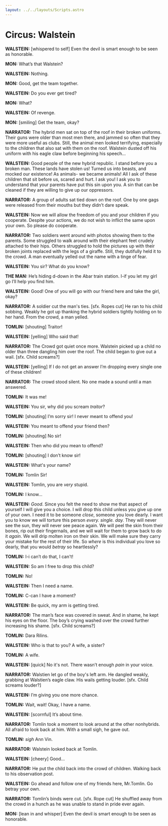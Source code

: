 ```yaml
---
layout: ../../layouts/Scripts.astro
---
```


# Circus: Walstein

**WALSTEIN:** [whispered to self] Even the devil is smart enough to be seen as honorable.

**MON:** What’s that Walstein?

**WALSTEIN:** Nothing.

**MON:** Good, get the team together.

**WALSTEIN:** Do you ever get tired?

**MON:** What?

**WALSTEIN:** Of revenge.

**MON:** [smiling] Get the team, okay?

**NARRATOR:** The hybrid men sat on top of the roof in their broken uniforms. Their guns were older than most men there, and jammed so often that they were more useful as clubs. Still, the animal men looked terrifying, especially to the children that also sat with them on the roof. Walstein dusted off his uniform with his eagle claw before beginning his speech…

**WALSTEIN:** Good people of the new hybrid republic. I stand before you a broken man. These lands have stolen us! Turned us into beasts, and mocked our existence! As animals- we became animals! All I ask of these children that sit before us, scared and hurt. I ask you! I ask you to understand that your parents have put this sin upon you. A sin that can be cleaned if they are willing to give up our oppressors.

**NARRATOR:** A group of adults sat tied down on the roof. One by one gags were released from their mouths but they didn’t dare speak. 

**WALSTEIN:** Now we will allow the freedom of you and your children if you cooperate. Despite your actions, we do not wish to inflict the same upon your own. So please do cooperate. 

**NARRATOR:** Two soldiers went around with photos showing them to the parents. Some struggled to walk around with their elephant feet crudely attached to their hips. Others struggled to hold the pictures up with their broken joints replaced with the legs of a giraffe. Still, they dutifully held it to the crowd. A man eventually yelled out the name with a tinge of fear. 

**WALSTEIN:** You sir? What do you know?

**THE MAN:** He’s hiding d-down in the Abar train station. I-if you let my girl go I’ll help you find him.

**WALSTEIN:** Good! One of you will go with our friend here and take the girl, okay?

**NARRATOR:** A soldier cut the man's ties. [sfx. Ropes cut] He ran to his child sobbing. Weakly he got up thanking the hybrid soldiers tightly holding on to her hand. From the crowd, a man yelled.

**TOMLIN:** [shouting] Traitor! 

**WALSTEIN:** [yelling] Who said that! 

**NARRATOR:** The Crowd got quiet once more. Walstein picked up a child no older than three dangling him over the roof. The child began to give out a wail. [sfx. Child screams?]

**WALSTEIN:** [yelling] If I do not get an answer I’m dropping every single one of these children!

**NARRATOR:** The crowd stood silent. No one made a sound until a man answered.

**TOMLIN:** It was me!

**WALSTEIN:** You sir, why did you scream _traitor_? 

**TOMLIN:** [shouting] I’m sorry sir! I never meant to offend you!

**WALSTEIN:** You meant to offend your friend then?

**TOMLIN:** [shouting] No sir!

**WALSTEIN:** Then who did you mean to offend?

**TOMLIN:** [shouting] I don’t know sir!

**WALSTEIN:** What's your name?

**TOMLIN:** Tomlin Sir!

**WALSTEIN:** Tomlin, you are _very_ stupid.

**TOMLIN:** I know...

**WALSTEIN:** _Good_. Since you felt the need to show me that aspect of yourself I will give you a choice. I will drop this child unless you give up one of your own. I need it to be someone _close_, someone you love dearly. I want you to know we will torture this person _every. single. day._ They will never see the sun, they will never see peace again. We will peel the skin from their bones, rip out their fingernails, and we will wait for them to grow back to do it _again_. We will drip molten iron on their skin. We will make sure they carry your mistake for the rest of their life. So _where_ is this individual you love so dearly, that you would _betray_ so heartlessly?

**TOMLIN:** I-i can’t do that, I can't!

**WALSTEIN:** So am I free to drop this child?

**TOMLIN:** No!

**WALSTEIN:** Then I need a name.

**TOMLIN:** C-can I have a moment?

**WALSTEIN:** Be quick, my arm is getting tired.

**NARRATOR:** The man’s face was covered in sweat. And in shame, he kept his eyes on the floor. The boy’s crying washed over the crowd further increasing his shame. [sfx. Child screams?]

**TOMLIN:** Dara Rilins.

**WALSTEIN:** Who is that to you? A wife, a sister?

**TOMLIN:** A wife.

**WALSTEIN:** [quick] No it's not. There wasn’t enough _pain_ in your voice.

**NARRATOR:** Walstien let go of the boy's left arm. He dangled weakly, grabbing at Walstien’s eagle claw. His wails getting louder. [sfx. Child screams louder?]

**WALSTEIN:** I’m giving you one more chance.

**TOMLIN:** Wait, wait! Okay, I have a name.

**WALSTEIN:** [scornful] It’s about time.

**NARRATOR:** Tomlin took a moment to look around at the other nonhybrids. All afraid to look back at him. With a small sigh, he gave out.

**TOMLIN:** _*sigh*_ Ann Vin.

**NARRATOR:** Walstein looked back at Tomlin. 

**WALSTEIN:** [cheery] Good…

**NARRATOR:** He put the child back into the crowd of children. Walking back to his observation post. 

**WALSTEIN:** Go ahead and follow one of my friends here, Mr.Tomlin. Go betray your own. 

**NARRATOR:** Tomlin’s binds were cut. [sfx. Rope cut] He shuffled away from the crowd in a hunch as he was unable to stand in pride ever again. 

**MON:** [lean in and whisper] Even the devil is smart enough to be seen as honorable.